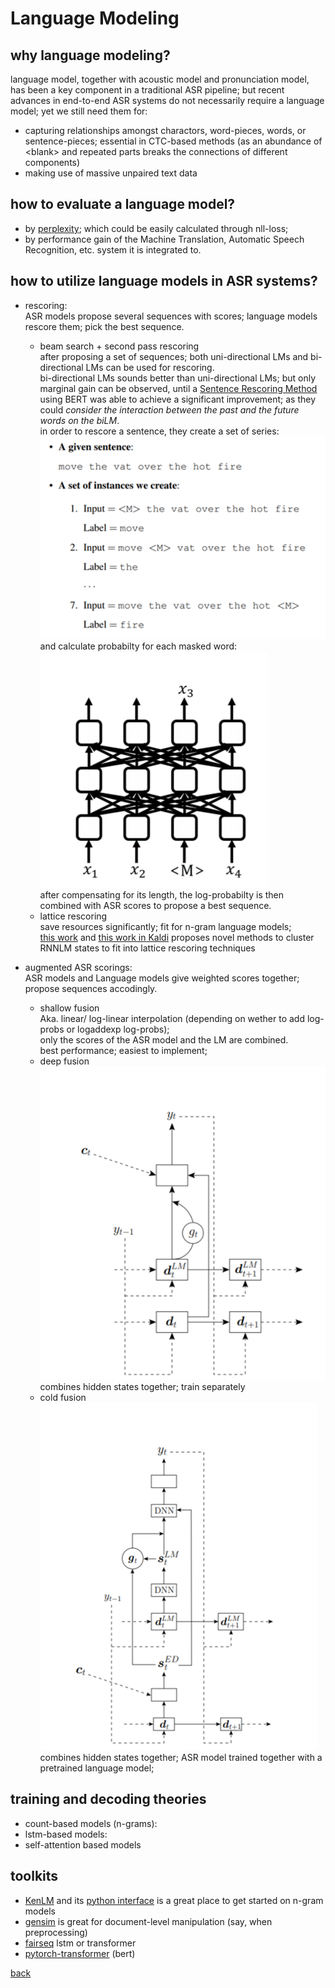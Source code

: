 # Language Modeling

## why language modeling?  
language model, together with acoustic model and pronunciation model, has been a key component in a traditional ASR pipeline; but recent advances in end-to-end ASR systems do not necessarily require a language model; yet we still need them for:
  - capturing relationships amongst charactors, word-pieces, words, or sentence-pieces; essential in CTC-based methods (as an abundance of \<blank\> and repeated parts breaks the connections of different components)
  - making use of massive unpaired text data

## how to evaluate a language model?
  - by [perplexity](https://en.wikipedia.org/wiki/Perplexity); which could be easily calculated through nll-loss;
  - by performance gain of the Machine Translation, Automatic Speech Recognition, etc. system it is integrated to. 

## how to utilize language models in ASR systems?
  - rescoring:  
  ASR models propose several sequences with scores; language models rescore them; pick the best sequence.  
    - beam search + second pass rescoring  
    after proposing a set of sequences; both uni-directional LMs and bi-directional LMs can be used for rescoring.  
    bi-directional LMs sounds better than uni-directional LMs; but only marginal gain can be observed, until a [Sentence Rescoring Method](https://arxiv.org/abs/1905.06655) using BERT was able to achieve a significant improvement; as they could _consider the interaction between the past and the future words on the biLM_.  
    in order to rescore a sentence, they create a set of series:  
    ![seqs](pics/sanlm.png)  
    and calculate probabilty for each masked word:  
    ![scoring](pics/score.png)  
    after compensating for its length, the log-probabilty is then combined with ASR scores to propose a best sequence.
    - lattice rescoring  
    save resources significantly; fit for n-gram language models;  
    [this work](http://mi.eng.cam.ac.uk/~xc257/papers/RNNLM_latrescore.pdf) and [this work in Kaldi](http://danielpovey.com/files/2018_icassp_lattice_pruning.pdf) proposes novel methods to cluster RNNLM states to fit into lattice rescoring techniques  
    
  - augmented ASR scorings:  
  ASR models and Language models give weighted scores together; propose sequences accodingly.
    - shallow fusion  
    Aka. linear/ log-linear interpolation (depending on wether to add log-probs or logaddexp log-probs);  
    only the scores of the ASR model and the LM are combined.  
    best performance; easiest to implement;  
    - deep fusion  
    ![deep fusion](pics/deep_fusion.png)  
    combines hidden states together; train separately
    - cold fusion  
    ![cold fusion](pics/cold_fusion.png)  
    combines hidden states together; ASR model trained together with a pretrained language model;

## training and decoding theories  
  - count-based models (n-grams):  
  - lstm-based models:  
  - self-attention based models  

## toolkits  
  - [KenLM](https://kheafield.com/code/kenlm/) and its [python interface](https://github.com/kpu/kenlm) is a great place to get started on n-gram models
  - [gensim](https://github.com/rare-technologies/gensim) is great for document-level manipulation (say, when preprocessing)
  - [fairseq](https://fairseq.readthedocs.io/en/latest/tasks.html#language-modeling) lstm or transformer
  - [pytorch-transformer](https://github.com/huggingface/pytorch-pretrained-BERT) (bert)

[back](index.md)
